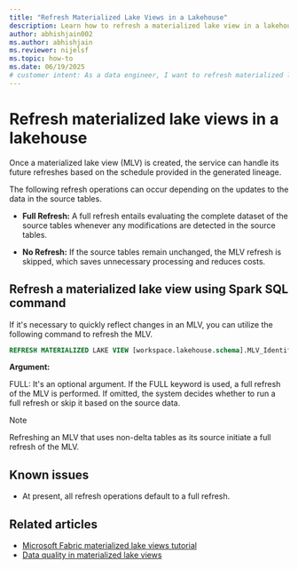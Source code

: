 ```yaml
---
title: "Refresh Materialized Lake Views in a Lakehouse"
description: Learn how to refresh a materialized lake view in a lakehouse in Microsoft Fabric.
author: abhishjain002 
ms.author: abhishjain 
ms.reviewer: nijelsf
ms.topic: how-to
ms.date: 06/19/2025
# customer intent: As a data engineer, I want to refresh materialized lake views in lakehouse so that I can ensure the data is up-to-date and optimize query performance.
---
```


# Refresh materialized lake views in a lakehouse

Once a materialized lake view (MLV) is created, the service can handle its future refreshes based on the schedule provided in the generated lineage.  

The following refresh operations can occur depending on the updates to the data in the source tables.

* **Full Refresh:** A full refresh entails evaluating the complete dataset of the source tables whenever any modifications are detected in the source tables.

* **No Refresh:** If the source tables remain unchanged, the MLV refresh is skipped, which saves unnecessary processing and reduces costs.

## Refresh a materialized lake view using Spark SQL command

If it's necessary to quickly reflect changes in an MLV, you can utilize the following command to refresh the MLV.

```sql
REFRESH MATERIALIZED LAKE VIEW [workspace.lakehouse.schema].MLV_Identifier [FULL]
```

**Argument:**

FULL: It's an optional argument. If the FULL keyword is used, a full refresh of the MLV is performed. If omitted, the system decides whether to run a full refresh or skip it based on the source data.

> [!NOTE]
> Refreshing an MLV that uses non-delta tables as its source initiate a full refresh of the MLV.

## Known issues

* At present, all refresh operations default to a full refresh.

## Related articles

* [Microsoft Fabric materialized lake views tutorial](./tutorial.md)
* [Data quality in materialized lake views](./data-quality.md)
